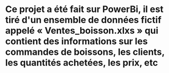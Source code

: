 # Ce projet a été fait sur PowerBi, il est tiré d'un ensemble de données fictif appelé « Ventes_boisson.xlxs » qui contient des informations sur les commandes de boissons, les clients, les quantités achetées, les prix, etc
